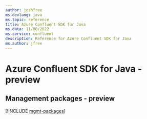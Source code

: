 ```yaml
---
author: joshfree
ms.devlang: java
ms.topic: reference
title: Azure Confluent SDK for Java
ms.data: 11/08/2022
ms.service: confluent
description: Reference for Azure Confluent SDK for Java
ms.author: jfree
---
```

# Azure Confluent SDK for Java - preview

## Management packages - preview
[!INCLUDE [mgmt-packages](confluent-mgmt-index.md)]